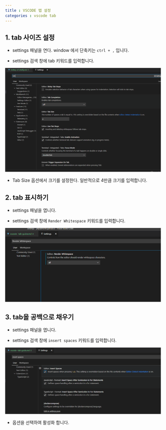 ```yaml
---
title : VSCODE 탭 설정
categories : vscode tab
---
```


## 1. tab 사이즈 설정

- settings 패널을 연다. window 에서 단축키는 `ctrl + ,` 입니다.

- settings 검색 창에 tab 키워드를 입력합니다. 

![탭 가이드 이미지 1](/assets/images/vscode/vscode--tab-guide.PNG)

- Tab Size 옵션에서 크기를 설정한다. 일반적으로 4만큼 크기를 입력합니다.


## 2. tab 표시하기

- settings 패널을 엽니다. 

- settings 검색 창에 `Render Whitespace` 키워드를 입력합니다.

![탭 가이드 이미지 2](/assets/images/vscode/vscode--tab-guide2.PNG)



## 3. tab을 공백으로 채우기

- settings 패널을 엽니다. 

- settings 검색 창에 `insert spaces` 키워드를 입력합니다.

![탭 가이드 이미지 3](/assets/images/vscode/vscode--tab-guide3.PNG)

- 옵션을 선택하여 활성화 합니다.


